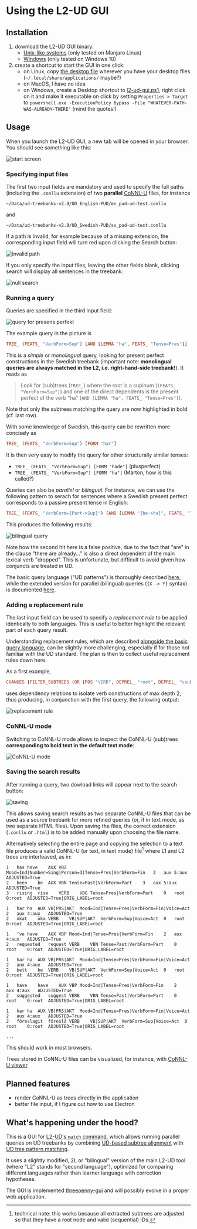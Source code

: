 # Using the L2-UD GUI

## Installation
1. download the L2-UD GUI binary:
   - [Unix-like systems](https://github.com/harisont/L2-UD/releases/download/v0-2l/l2-ud-gui) (only tested on Manjaro Linux)
   - [Windows](https://github.com/harisont/L2-UD/releases/download/v0-2l/l2-ud-gui.exe) (only tested on Windows 10)
2. create a shortcut to start the GUI in one click:
   - on Linux, copy [the desktop file](l2-ud-gui.desktop) wherever you have your desktop files (`~/.local/share/applications/` maybe?)
   - on MacOS, I have no idea
   - on Windows, create a Desktop shortcut to [l2-ud-gui.ps1](l2-ud-gui.ps1), right click on it and make it executable on click by setting `Properties > Target` to `powershell.exe -ExecutionPolicy Bypass -File "WHATEVER-PATH-WAS-ALREADY-THERE"` (mind the quotes!)

## Usage
When you launch the L2-UD GUI, a new tab will be opened in your browser.
You should see something like this:

![start screen](img/start.png)

### Specifying input files
The first two input fields are mandatory and used to specify the full paths (including the `.conllu` extension) of two __parallel__ [CoNNL-U](https://universaldependencies.org/format.html) files, for instance

```
~/Data/ud-treebanks-v2.9/UD_English-PUD/en_pud-ud-test.conllu
```

and

```
~/Data/ud-treebanks-v2.9/UD_Swedish-PUD/sv_pud-ud-test.conllu
```

If a path is invalid, for example because of a missing extension, the corresponding input field will turn red upon clicking the Search button:

![invalid path](img/invalid_path.png)

If you only specify the input files, leaving the other fields blank, clicking search will display all sentences in the treebank:

![null search](img/null_search.png)

### Running a query
Queries are specified in the third input field:

![query for presens perfekt](img/presens_perfekt.png)

The example query in the picture is

```haskell
TREE_ (FEATS_ "VerbForm=Sup") [AND [LEMMA "ha", FEATS_ "Tense=Pres"]]
```

This is a _simple_ or _monolingual_ query, looking for present perfect constructions in the Swedish treebank (important note: __monolingual queries are always matched in the L2, i.e. right-hand-side treebank!__).
It reads as

> Look for (sub)trees (`TREE_`) where the root is a supinum (`(FEATS_ "VerbForm=Sup")`) and one of the direct dependents is the present perfect of the verb "ha" (`AND [LEMMA "ha", FEATS_ "Tense=Pres"]`).

Note that only the subtrees matching the query are now highlighted in bold (cf. last row).

With some knowledge of Swedish, this query can be rewritten more concisely as

```haskell
TREE_ (FEATS_ "VerbForm=Sup") [FORM "har"]
```

It is then very easy to modify the query for other structurally similar tenses:

- `TREE_ (FEATS_ "VerbForm=Sup") [FORM "hade"]` (plusperfect)
- `TREE_ (FEATS_ "VerbForm=Sup") [FORM "ha"]` (Márton, how is this called?)

Queries can also be _parallel_ or _bilingual_. For instance, we can use the following pattern to serach for sentences where a Swedish present perfect corresponds to a passive present tense in English:

```haskell
TREE_ (FEATS_ "VerbForm={Part->Sup}") [AND [LEMMA "{be->ha}", FEATS_ "Tense=Pres"]]
```

This produces the following results:

![bilingual query](img/bilingual_query.png)

Note how the second hit here is a false positive, due to the fact that "are" in the clause "there are already..." is also a direct dependent of the main lexical verb "dropped".
This is unfortunate, but difficult to avoid given how conjuncts are treated in UD.

The basic query language ("UD patterns") is thoroughly described [here](https://github.com/GrammaticalFramework/gf-ud/blob/master/doc/patterns.md), while the extended version for parallel (bilingual) queries (`{X -> Y}` syntax) is documented [here](https://github.com/harisont/L2-UD#l1-l2-patterns).

### Adding a replacement rule
The last input field can be used to specify a _replacement rule_ to be applied identically to both languages.
This is useful to better highlight the relevant part of each query result.

Understanding replacement rules, which are described [alongside the basic query language](https://github.com/GrammaticalFramework/gf-ud/blob/master/doc/patterns.md), can be slightly more challenging, especially if for those not familiar with the UD standard. The plan is then to collect useful replacement rules down here.

As a first example,

```haskell
CHANGES [FILTER_SUBTREES (OR [POS "VERB", DEPREL_ "root", DEPREL_ "csubj", DEPREL_ "ccomp", DEPREL_ "xcomp", DEPREL_ "advcl", DEPREL_ "acl"]) (OR [DEPREL_ "aux", DEPREL_ "cop"]), PRUNE (DEPREL_ "aux") 0, PRUNE (DEPREL_ "cop") 0]
```

uses dependency relations to isolate verb constructions of max depth 2, thus producing, in conjunction with the first query, the following output:

![replacement rule](img/replacement_rule.png)

### CoNNL-U mode
Switching to CoNNL-U mode allows to inspect the CoNNL-U (sub)trees __corresponding to bold text in the default text mode__:

![CoNNL-U mode](img/conllu.png)

### Saving the search results
After running a query, two dowload links will appear next to the search button:

![saving](img/saving.png)

This allows saving search results as two separate CoNNL-U files that can be used as a source treebank for more refined queries (or, if in text mode, as two separate HTML files).
Upon saving the files, the correct extension (`.conllu` or `.html`) is to be added manually upon choosing the file name.

Alternatively selecting the entire page and copying the selection to a text file produces a valid CoNNL-U (or text, in text mode) file[^1] where L1 and L2 trees are interleaved, as in:

```
1	has	have	AUX	VBZ	Mood=Ind|Number=Sing|Person=3|Tense=Pres|VerbForm=Fin	3	aux	5:aux	ADJUSTED=True
2	been	be	AUX	VBN	Tense=Past|VerbForm=Part	3	aux	5:aux	ADJUSTED=True
3	rising	rise	VERB	VBG	Tense=Pres|VerbForm=Part	0	root	0:root	ADJUSTED=True|ORIG_LABEL=root

1	har	ha	AUX	VB|PRS|AKT	Mood=Ind|Tense=Pres|VerbForm=Fin|Voice=Act	2	aux	4:aux	ADJUSTED=True
2	ökat	öka	VERB	VB|SUP|AKT	VerbForm=Sup|Voice=Act	0	root	0:root	ADJUSTED=True|ORIG_LABEL=root

1	’ve	have	AUX	VBP	Mood=Ind|Tense=Pres|VerbForm=Fin	2	aux	4:aux	ADJUSTED=True
2	requested	request	VERB	VBN	Tense=Past|VerbForm=Part	0	root	0:root	ADJUSTED=True|ORIG_LABEL=root

1	har	ha	AUX	VB|PRS|AKT	Mood=Ind|Tense=Pres|VerbForm=Fin|Voice=Act	2	aux	4:aux	ADJUSTED=True
2	bett	be	VERB	VB|SUP|AKT	VerbForm=Sup|Voice=Act	0	root	0:root	ADJUSTED=True|ORIG_LABEL=root

1	have	have	AUX	VBP	Mood=Ind|Tense=Pres|VerbForm=Fin	2	aux	4:aux	ADJUSTED=True
2	suggested	suggest	VERB	VBN	Tense=Past|VerbForm=Part	0	root	0:root	ADJUSTED=True|ORIG_LABEL=root

1	har	ha	AUX	VB|PRS|AKT	Mood=Ind|Tense=Pres|VerbForm=Fin|Voice=Act	2	aux	4:aux	ADJUSTED=True
2	föreslagit	föreslå	VERB	VB|SUP|AKT	VerbForm=Sup|Voice=Act	0	root	0:root	ADJUSTED=True|ORIG_LABEL=root

...
```

This should work in most browsers.

Trees stored in CoNNL-U files can be visualized, for instance, with [CoNNL-U viewer](https://universaldependencies.org/conllu_viewer.html).

## Planned features
- render CoNNL-U as trees directly in the application
- better file input, if I figure out how to use Electron

## What's happening under the hood?
This is a GUI for [L2-UD's `match` command](https://github.com/harisont/L2-UD#querying-parallel-l1-l2-treebanks), which allows running parallel queries on UD treebanks by combining [UD-based subtree alignment](https://github.com/harisont/concept-alignment) with [UD tree pattern matching](https://github.com/GrammaticalFramework/gf-ud/blob/master/doc/patterns.md).

It uses a slightly modified, 2L or "bilingual" version of the main L2-UD tool (where "L2" stands for "second language"), optimized for comparing different languages rather than learner language with correction hypotheses.

The GUI is implemented [threepenny-gui](https://hackage.haskell.org/package/threepenny-gui) and will possibly evolve in a proper web application.

[^1]: technical note: this works because all extracted subtrees are adjusted so that they have a root node and valid (sequential) IDs.   